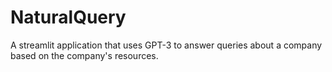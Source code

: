# NaturalQuery
A streamlit application that uses GPT-3 to answer queries about a company based on the company's resources.
